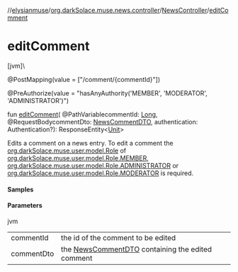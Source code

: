 //[elysianmuse](../../../index.md)/[org.darkSolace.muse.news.controller](../index.md)/[NewsController](index.md)/[editComment](edit-comment.md)

# editComment

[jvm]\

@PostMapping(value = [&quot;/comment/{commentId}&quot;])

@PreAuthorize(value = &quot;hasAnyAuthority('MEMBER', 'MODERATOR', 'ADMINISTRATOR')&quot;)

fun [editComment](edit-comment.md)(
@PathVariablecommentId: [Long](https://kotlinlang.org/api/latest/jvm/stdlib/kotlin/-long/index.html),
@RequestBodycommentDto: [NewsCommentDTO](../../org.darkSolace.muse.news.model.dto/-news-comment-d-t-o/index.md),
authentication: Authentication?):
ResponseEntity&lt;[Unit](https://kotlinlang.org/api/latest/jvm/stdlib/kotlin/-unit/index.html)&gt;

Edits a comment on a news entry. To edit a comment
the [org.darkSolace.muse.user.model.Role](../../org.darkSolace.muse.user.model/-role/index.md)
of [org.darkSolace.muse.user.model.Role.MEMBER](../../org.darkSolace.muse.user.model/-role/-m-e-m-b-e-r/index.md), [org.darkSolace.muse.user.model.Role.ADMINISTRATOR](../../org.darkSolace.muse.user.model/-role/-a-d-m-i-n-i-s-t-r-a-t-o-r/index.md)
or [org.darkSolace.muse.user.model.Role.MODERATOR](../../org.darkSolace.muse.user.model/-role/-m-o-d-e-r-a-t-o-r/index.md)
is required.

#### Samples

#### Parameters

jvm

|            |                                                                                                                           |
|------------|---------------------------------------------------------------------------------------------------------------------------|
| commentId  | the id of the comment to be edited                                                                                        |
| commentDto | the [NewsCommentDTO](../../org.darkSolace.muse.news.model.dto/-news-comment-d-t-o/index.md) containing the edited comment |
